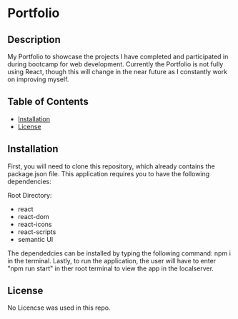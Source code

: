 # Portfolio

## Description

My Portfolio to showcase the projects I have completed and participated in during bootcamp for web development. Currently the Portfolio is not fully using React, though this will change in the near future as I constantly work on improving myself.

## Table of Contents

- [Installation](#installation)
- [License](#license)

## Installation

First, you will need to clone this repository, which already contains the package.json file. This application requires you to have the following dependencies:

Root Directory:
- react
- react-dom
- react-icons
- react-scripts
- semantic UI

The dependedcies can be installed by typing the following command: npm i in the terminal. Lastly, to run the application, the user will have to enter "npm run start" in ther root terminal to view the app in the localserver.

## License

No Licencse was used in this repo.
